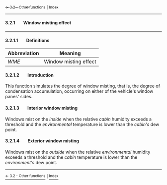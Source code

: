 [<sub>&#8592; 3.2 - Other functions</sub>](./3_functionality_details.md#32other-functions) <sub>|</sub> [<sub>Index</sub>](./0_index.md)
***
#### 3.2.1&#160;&#160;&#160;&#160;&#160;&#160;&#160;&#160;Window misting effect
***
#### 3.2.1.1&#160;&#160;&#160;&#160;&#160;&#160;&#160;&#160;Definitions

Abbreviation | Meaning
------------ | -------
*WME* | Window misting effect

#### 3.2.1.2&#160;&#160;&#160;&#160;&#160;&#160;&#160;&#160;Introduction

This function simulates the degree of window misting, that is, the degree of condensation accumulation, occurring on either of the vehicle's window panes' sides.

#### 3.2.1.3&#160;&#160;&#160;&#160;&#160;&#160;&#160;&#160;Interior window misting

Windows mist on the *inside* when the relative *cabin* humidity exceeds a threshold and the *environmental* temperature is lower than the *cabin's* dew point.

#### 3.2.1.4&#160;&#160;&#160;&#160;&#160;&#160;&#160;&#160;Exterior window misting

Windows mist on the *outside* when the relative *environmental* humidity exceeds a threshold and the *cabin* temperature is lower than the *environment's* dew point.
***
[<sup>&#8592; 3.2 - Other functions</sup>](./3_functionality_details.md#32other-functions) <sup>|</sup> [<sup>Index</sup>](./0_index.md)
